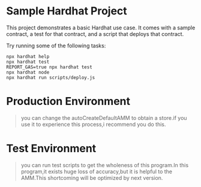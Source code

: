 # Sample Hardhat Project

This project demonstrates a basic Hardhat use case. It comes with a sample contract, a test for that contract, and a script that deploys that contract.

Try running some of the following tasks:

```shell
npx hardhat help
npx hardhat test
REPORT_GAS=true npx hardhat test
npx hardhat node
npx hardhat run scripts/deploy.js
```

# Production Environment

> you can change the autoCreateDefaultAMM to obtain a store.if you use it to experience this process,i recommend you do this.

# Test Environment

> you can run test scripts to get the wholeness of this program.In this program,it exists huge loss of accuracy,but it is helpful to the AMM.This shortcoming will be  optimized by next version.
